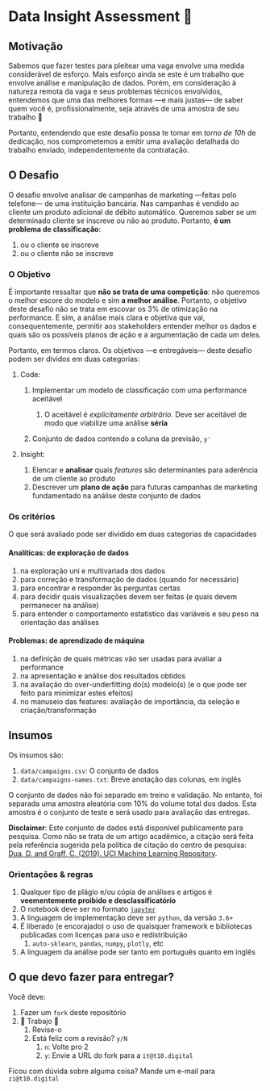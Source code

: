 # Data Insight Assessment 🔭

## Motivação

Sabemos que fazer testes para pleitear uma vaga envolve uma medida considerável de esforço. Mais esforço ainda se este é um trabalho que envolve análise e manipulação de dados. Porém, em consideração à natureza remota da vaga e seus problemas técnicos envolvidos, entendemos que uma das melhores formas —e mais justas— de saber quem você é, profissionalmente, seja através de uma amostra de seu trabalho 🤝

Portanto, entendendo que este desafio possa te tomar em *torno de 10h* de dedicação, nos comprometemos a emitir uma avaliação detalhada do trabalho enviado, independentemente da contratação.

## O Desafio

O desafio envolve analisar de campanhas de marketing —feitas pelo telefone— de uma instituição bancária. Nas campanhas é vendido ao cliente um produto adicional de débito automático. Queremos saber se um determinado cliente se inscreve ou não ao produto. Portanto, **é um problema de classificação**:

1. ou o cliente se inscreve
1. ou o cliente não se inscreve



### O Objetivo

É importante ressaltar que **não se trata de uma competição**: não queremos o melhor escore do modelo e sim **a melhor análise**. Portanto, o objetivo deste desafio não se trata em escovar os 3% de otimização na performance. E sim, a análise mais clara e objetiva que vai, consequentemente, permitir aos stakeholders entender melhor os dados e quais são os possíveis planos de ação e a argumentação de cada um deles.

Portanto, em termos claros. Os objetivos —e entregáveis— deste desafio podem ser dividos em duas categorias:

1. Code:
    1. Implementar um modelo de classificação com uma performance aceitável

        1. O aceitável é *explicitamente arbitrário*. Deve ser aceitável de modo que viabilize uma análise **séria**
    1. Conjunto de dados contendo a coluna da previsão, `y'`

1. Insight:
    1. Elencar e **analisar** quais *features* são determinantes para aderência de um cliente ao produto
    1. Descrever um **plano de ação** para futuras campanhas de marketing fundamentado na análise deste conjunto de dados


### Os critérios

O que será avaliado pode ser dividido em duas categorias de capacidades

#### Analíticas: de exploração de dados

1. na exploração uni e multivariada dos dados
1. para correção e transformação de dados (quando for necessário)
1. para encontrar e responder às perguntas certas
1. para decidir quais visualizações devem ser feitas (e quais devem permanecer na análise)
1. para entender o comportamento estatístico das variáveis e seu peso na orientação das análises

#### Problemas: de aprendizado de máquina

1. na definição de quais métricas vão ser usadas para avaliar a performance
1. na apresentação e análise dos resultados obtidos
1. na avaliação do over-underfitting do(s) modelo(s) (e o que pode ser feito para minimizar estes efeitos)
1. no manuseio das features: avaliação de importância, da seleção e criação/transformação


## Insumos

Os insumos são:

1. `data/campaigns.csv`: O conjunto de dados
1. `data/campaigns-names.txt`: Breve anotação das colunas, em inglês

O conjunto de dados não foi separado em treino e validação. No entanto, foi separada uma amostra aleatória com 10% do volume total dos dados. Esta amostra é o conjunto de teste e será usado para avaliação das entregas.

**Disclaimer**: Este conjunto de dados está disponível publicamente para pesquisa. Como não se trata de um artigo acadêmico, a citação será feita pela referência sugerida pela política de citação do centro de pesquisa: [Dua, D. and Graff, C. (2019). UCI Machine Learning Repository](http://archive.ics.uci.edu/ml).


### Orientações & regras

1. Qualquer tipo de plágio e/ou cópia de análises e artigos é **veementemente proibido e desclassificatório**
1. O notebook deve ser no formato [`jupyter`](https://jupyter.org/)
1. A linguagem de implementação deve ser `python`, da versão `3.6+`
1. É liberado (e encorajado) o uso de quaisquer framework e bibliotecas publicadas com licenças para uso e redistribuição
    1. `auto-sklearn`, `pandas`, `numpy`, `plotly`, etc
1. A linguagem da análise pode ser tanto em português quanto em inglês


## O que devo fazer para entregar?

Você deve:

1. Fazer um `fork` deste repositório
1. 🔬 Trabajo 🔬
    1. Revise-o
    1. Está feliz com a revisão? `y/N`
        1. `n`: Volte pro 2
        1. `y`: Envie a URL do fork para a `it@t10.digital`

Ficou com dúvida sobre alguma coisa? Mande um e-mail para `zi@t10.digital`








